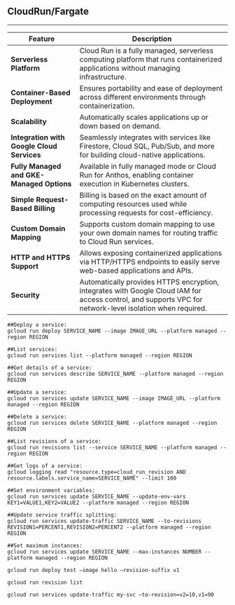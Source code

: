 

## CloudRun/Fargate
-------------

| **Feature**                    | **Description**                                                                                   |
|--------------------------------|---------------------------------------------------------------------------------------------------|
| **Serverless Platform**        | Cloud Run is a fully managed, serverless computing platform that runs containerized applications without managing infrastructure. |
| **Container-Based Deployment** | Ensures portability and ease of deployment across different environments through containerization. |
| **Scalability**                | Automatically scales applications up or down based on demand.                                     |
| **Integration with Google Cloud Services** | Seamlessly integrates with services like Firestore, Cloud SQL, Pub/Sub, and more for building cloud-native applications. |
| **Fully Managed and GKE-Managed Options** | Available in fully managed mode or Cloud Run for Anthos, enabling container execution in Kubernetes clusters. |
| **Simple Request-Based Billing** | Billing is based on the exact amount of computing resources used while processing requests for cost-efficiency. |
| **Custom Domain Mapping**      | Supports custom domain mapping to use your own domain names for routing traffic to Cloud Run services. |
| **HTTP and HTTPS Support**     | Allows exposing containerized applications via HTTP/HTTPS endpoints to easily serve web-based applications and APIs. |
| **Security**                   | Automatically provides HTTPS encryption, integrates with Google Cloud IAM for access control, and supports VPC for network-level isolation when required. |



```
##Deploy a service:
gcloud run deploy SERVICE_NAME --image IMAGE_URL --platform managed --region REGION

##List services:
gcloud run services list --platform managed --region REGION

##Get details of a service:
gcloud run services describe SERVICE_NAME --platform managed --region REGION

##Update a service:
gcloud run services update SERVICE_NAME --image IMAGE_URL --platform managed --region REGION

##Delete a service:
gcloud run services delete SERVICE_NAME --platform managed --region REGION

##List revisions of a service:
gcloud run revisions list --service SERVICE_NAME --platform managed --region REGION

##Get logs of a service:
gcloud logging read "resource.type=cloud_run_revision AND resource.labels.service_name=SERVICE_NAME" --limit 100

##Set environment variables:
gcloud run services update SERVICE_NAME --update-env-vars KEY1=VALUE1,KEY2=VALUE2 --platform managed --region REGION

##Update service traffic splitting:
gcloud run services update-traffic SERVICE_NAME --to-revisions REVISION1=PERCENT1,REVISION2=PERCENT2 --platform managed --region REGION

##Set maximum instances:
gcloud run services update SERVICE_NAME --max-instances NUMBER --platform managed --region REGION

gcloud run deploy test –image hello –revision-suffix v1

gcloud run revision list

gcloud run services update-traffic my-svc –to-revision=v2=10,v1=90


```


